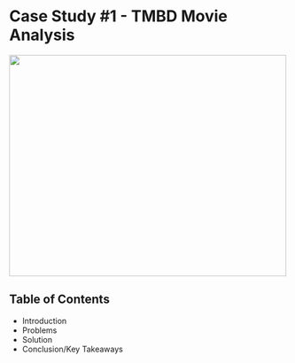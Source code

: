 # Case Study #1 - TMBD Movie Analysis 

<img src= "https://www.pngitem.com/pimgs/m/113-1133142_transparent-movie-logo-png-png-download.png" width="500" height="400"/>

## Table of Contents
 - Introduction
 - Problems
 - Solution
 - Conclusion/Key Takeaways
